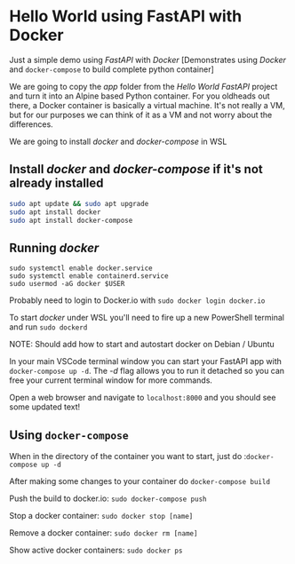 # Hello World using FastAPI with Docker


Just a simple demo using *FastAPI* with *Docker* [Demonstrates using *Docker* and ```docker-compose``` to build complete python container]

We are going to copy the *app* folder from the *Hello World FastAPI* project and turn it into an Alpine based Python container. For you oldheads out there, a Docker container is basically a virtual machine. It's not really a VM, but for our purposes we can think of it as a VM and not worry about the differences.

We are going to install *docker* and *docker-compose* in WSL

## Install *docker* and *docker-compose* if it's not already installed

```bash
sudo apt update && sudo apt upgrade
sudo apt install docker
sudo apt install docker-compose

```
## Running *docker*

```
sudo systemctl enable docker.service
sudo systemctl enable containerd.service
sudo usermod -aG docker $USER
```

Probably need to login to Docker.io with ```sudo docker login docker.io```

To start *docker* under WSL you'll need to fire up a new PowerShell terminal and run ```sudo dockerd```

NOTE: Should add how to start and autostart docker on Debian / Ubuntu

In your main VSCode terminal window you can start your FastAPI app with ```docker-compose up -d```. The *-d* flag allows you to run it detached so you can free your current terminal window for more commands.

Open a web browser and navigate to ```localhost:8000``` and you should see some updated text!

## Using ```docker-compose```

When in the directory of the container you want to start, just do :```docker-compose up -d```

After making some changes to your container do ```docker-compose build```

Push the build to docker.io: ```sudo docker-compose push```

Stop a docker container: ```sudo docker stop [name]```

Remove a docker container: ```sudo docker rm [name]```

Show active docker containers: ```sudo docker ps```




